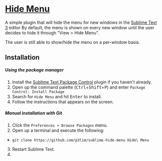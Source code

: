 # [Hide Menu](//packagecontrol.io/packages/Hide%20Menu)

A simple plugin that will hide the menu for new windows in the [Sublime Text 3](//sublimetext.com/) editor
By default, the menu is shown on every new window until the user decides to hide it through "View > Hide Menu".

The user is still able to show/hide the menu on a per-window basis.

## Installation

##### Using the package manager

1. Install the [Sublime Text Package Control](//packagecontrol.io/installation) plugin if you haven't already.
2. Open up the command palette (<kbd>Ctrl</kbd>+<kbd>Shift</kbd>+<kbd>P</kbd>) and enter `Package Control: Install Package`
3. Search for `Hide Menu` and hit <kbd>Enter</kbd> to install.
4. Follow the instructions that appears on the screen.

##### Manual installation with Git

1. Click the `Preferences > Browse Packages` menu.
2. Open up a terminal and execute the following:
 - `git clone https://github.com/p3lim/sublime-hide-menu Hide\ Menu`
3. Restart Sublime Text.
4. 
